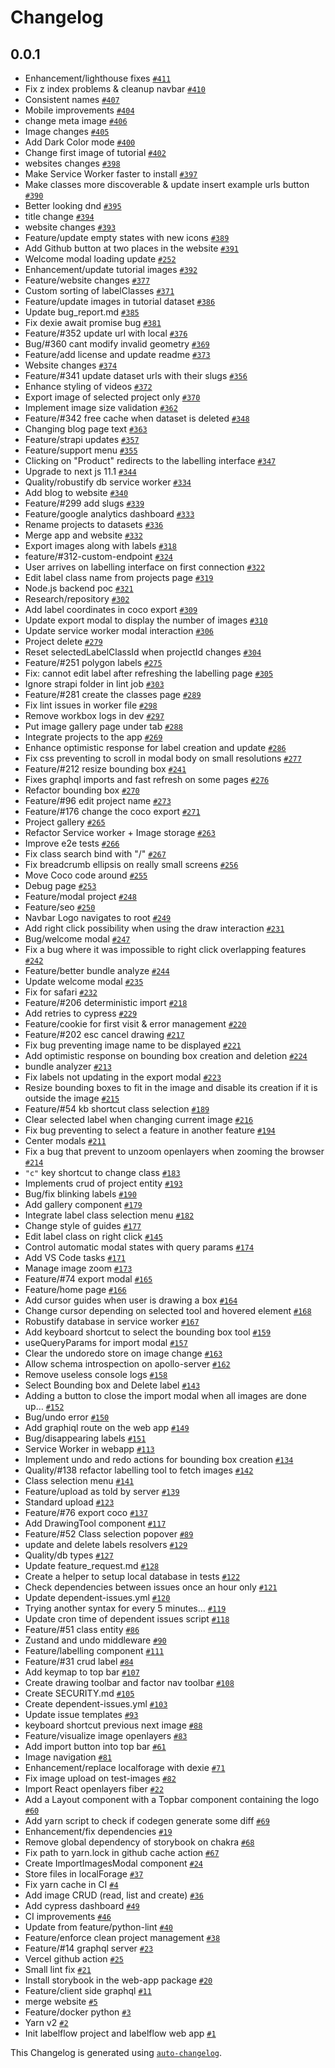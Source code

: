 # Changelog

## 0.0.1

- Enhancement/lighthouse fixes [`#411`](https://github.com/Labelflow/labelflow/pull/411)
- Fix z index problems & cleanup navbar [`#410`](https://github.com/Labelflow/labelflow/pull/410)
- Consistent names [`#407`](https://github.com/Labelflow/labelflow/pull/407)
- Mobile improvements [`#404`](https://github.com/Labelflow/labelflow/pull/404)
- change meta image [`#406`](https://github.com/Labelflow/labelflow/pull/406)
- Image changes [`#405`](https://github.com/Labelflow/labelflow/pull/405)
- Add Dark Color mode [`#400`](https://github.com/Labelflow/labelflow/pull/400)
- Change first image of tutorial [`#402`](https://github.com/Labelflow/labelflow/pull/402)
- websites changes [`#398`](https://github.com/Labelflow/labelflow/pull/398)
- Make Service Worker faster to install [`#397`](https://github.com/Labelflow/labelflow/pull/397)
- Make classes more discoverable & update insert example urls button [`#390`](https://github.com/Labelflow/labelflow/pull/390)
- Better looking dnd [`#395`](https://github.com/Labelflow/labelflow/pull/395)
- title change [`#394`](https://github.com/Labelflow/labelflow/pull/394)
- website changes [`#393`](https://github.com/Labelflow/labelflow/pull/393)
- Feature/update empty states with new icons [`#389`](https://github.com/Labelflow/labelflow/pull/389)
- Add Github button at two places in the website [`#391`](https://github.com/Labelflow/labelflow/pull/391)
- Welcome modal loading update [`#252`](https://github.com/Labelflow/labelflow/pull/252)
- Enhancement/update tutorial images [`#392`](https://github.com/Labelflow/labelflow/pull/392)
- Feature/website changes [`#377`](https://github.com/Labelflow/labelflow/pull/377)
- Custom sorting of labelClasses [`#371`](https://github.com/Labelflow/labelflow/pull/371)
- Feature/update images in tutorial dataset [`#386`](https://github.com/Labelflow/labelflow/pull/386)
- Update bug_report.md [`#385`](https://github.com/Labelflow/labelflow/pull/385)
- Fix dexie await promise bug [`#381`](https://github.com/Labelflow/labelflow/pull/381)
- Feature/#352 update url with local [`#376`](https://github.com/Labelflow/labelflow/pull/376)
- Bug/#360 cant modify invalid geometry [`#369`](https://github.com/Labelflow/labelflow/pull/369)
- Feature/add license and update readme [`#373`](https://github.com/Labelflow/labelflow/pull/373)
- Website changes [`#374`](https://github.com/Labelflow/labelflow/pull/374)
- Feature/#341 update dataset urls with their slugs [`#356`](https://github.com/Labelflow/labelflow/pull/356)
- Enhance styling of videos [`#372`](https://github.com/Labelflow/labelflow/pull/372)
- Export image of selected project only [`#370`](https://github.com/Labelflow/labelflow/pull/370)
- Implement image size validation [`#362`](https://github.com/Labelflow/labelflow/pull/362)
- Feature/#342 free cache when dataset is deleted [`#348`](https://github.com/Labelflow/labelflow/pull/348)
- Changing blog page text [`#363`](https://github.com/Labelflow/labelflow/pull/363)
- Feature/strapi updates [`#357`](https://github.com/Labelflow/labelflow/pull/357)
- Feature/support menu [`#355`](https://github.com/Labelflow/labelflow/pull/355)
- Clicking on "Product" redirects to the labelling interface [`#347`](https://github.com/Labelflow/labelflow/pull/347)
- Upgrade to next js 11.1 [`#344`](https://github.com/Labelflow/labelflow/pull/344)
- Quality/robustify db service worker [`#334`](https://github.com/Labelflow/labelflow/pull/334)
- Add blog to website [`#340`](https://github.com/Labelflow/labelflow/pull/340)
- Feature/#299 add slugs [`#339`](https://github.com/Labelflow/labelflow/pull/339)
- Feature/google analytics dashboard [`#333`](https://github.com/Labelflow/labelflow/pull/333)
- Rename projects to datasets [`#336`](https://github.com/Labelflow/labelflow/pull/336)
- Merge app and website [`#332`](https://github.com/Labelflow/labelflow/pull/332)
- Export images along with labels [`#318`](https://github.com/Labelflow/labelflow/pull/318)
- feature/#312-custom-endpoint [`#324`](https://github.com/Labelflow/labelflow/pull/324)
- User arrives on labelling interface on first connection [`#322`](https://github.com/Labelflow/labelflow/pull/322)
- Edit label class name from projects page [`#319`](https://github.com/Labelflow/labelflow/pull/319)
- Node.js backend poc [`#321`](https://github.com/Labelflow/labelflow/pull/321)
- Research/repository [`#302`](https://github.com/Labelflow/labelflow/pull/302)
- Add label coordinates in coco export [`#309`](https://github.com/Labelflow/labelflow/pull/309)
- Update export modal to display the number of images [`#310`](https://github.com/Labelflow/labelflow/pull/310)
- Update service worker modal interaction [`#306`](https://github.com/Labelflow/labelflow/pull/306)
- Project delete [`#279`](https://github.com/Labelflow/labelflow/pull/279)
- Reset selectedLabelClassId when projectId changes [`#304`](https://github.com/Labelflow/labelflow/pull/304)
- Feature/#251 polygon labels [`#275`](https://github.com/Labelflow/labelflow/pull/275)
- Fix: cannot edit label after refreshing the labelling page [`#305`](https://github.com/Labelflow/labelflow/pull/305)
- Ignore strapi folder in lint job [`#303`](https://github.com/Labelflow/labelflow/pull/303)
- Feature/#281 create the classes page [`#289`](https://github.com/Labelflow/labelflow/pull/289)
- Fix lint issues in worker file [`#298`](https://github.com/Labelflow/labelflow/pull/298)
- Remove workbox logs in dev [`#297`](https://github.com/Labelflow/labelflow/pull/297)
- Put image gallery page under tab [`#288`](https://github.com/Labelflow/labelflow/pull/288)
- Integrate projects to the app [`#269`](https://github.com/Labelflow/labelflow/pull/269)
- Enhance optimistic response for label creation and update [`#286`](https://github.com/Labelflow/labelflow/pull/286)
- Fix css preventing to scroll in modal body on small resolutions [`#277`](https://github.com/Labelflow/labelflow/pull/277)
- Feature/#212 resize bounding box [`#241`](https://github.com/Labelflow/labelflow/pull/241)
- Fixes graphql imports and fast refresh on some pages [`#276`](https://github.com/Labelflow/labelflow/pull/276)
- Refactor bounding box [`#270`](https://github.com/Labelflow/labelflow/pull/270)
- Feature/#96 edit project name [`#273`](https://github.com/Labelflow/labelflow/pull/273)
- Feature/#176 change the coco export [`#271`](https://github.com/Labelflow/labelflow/pull/271)
- Project gallery [`#265`](https://github.com/Labelflow/labelflow/pull/265)
- Refactor Service worker + Image storage [`#263`](https://github.com/Labelflow/labelflow/pull/263)
- Improve e2e tests [`#266`](https://github.com/Labelflow/labelflow/pull/266)
- Fix class search bind with "/" [`#267`](https://github.com/Labelflow/labelflow/pull/267)
- Fix breadcrumb ellipsis on really small screens [`#256`](https://github.com/Labelflow/labelflow/pull/256)
- Move Coco code around [`#255`](https://github.com/Labelflow/labelflow/pull/255)
- Debug page [`#253`](https://github.com/Labelflow/labelflow/pull/253)
- Feature/modal project [`#248`](https://github.com/Labelflow/labelflow/pull/248)
- Feature/seo [`#250`](https://github.com/Labelflow/labelflow/pull/250)
- Navbar Logo navigates to root [`#249`](https://github.com/Labelflow/labelflow/pull/249)
- Add right click possibility when using the draw interaction [`#231`](https://github.com/Labelflow/labelflow/pull/231)
- Bug/welcome modal [`#247`](https://github.com/Labelflow/labelflow/pull/247)
- Fix a bug where it was impossible to right click overlapping features [`#242`](https://github.com/Labelflow/labelflow/pull/242)
- Feature/better bundle analyze [`#244`](https://github.com/Labelflow/labelflow/pull/244)
- Update welcome modal [`#235`](https://github.com/Labelflow/labelflow/pull/235)
- Fix for safari [`#232`](https://github.com/Labelflow/labelflow/pull/232)
- Feature/#206 deterministic import [`#218`](https://github.com/Labelflow/labelflow/pull/218)
- Add retries to cypress [`#229`](https://github.com/Labelflow/labelflow/pull/229)
- Feature/cookie for first visit & error management [`#220`](https://github.com/Labelflow/labelflow/pull/220)
- Feature/#202 esc cancel drawing [`#217`](https://github.com/Labelflow/labelflow/pull/217)
-  Fix bug preventing image name to be displayed [`#221`](https://github.com/Labelflow/labelflow/pull/221)
- Add optimistic response on bounding box creation and deletion [`#224`](https://github.com/Labelflow/labelflow/pull/224)
- bundle analyzer [`#213`](https://github.com/Labelflow/labelflow/pull/213)
- Fix labels not updating in the export modal [`#223`](https://github.com/Labelflow/labelflow/pull/223)
- Resize bounding boxes to fit in the image and disable its creation if it is outside the image [`#215`](https://github.com/Labelflow/labelflow/pull/215)
- Feature/#54 kb shortcut class selection [`#189`](https://github.com/Labelflow/labelflow/pull/189)
- Clear selected label when changing current image [`#216`](https://github.com/Labelflow/labelflow/pull/216)
- Fix bug preventing to select a feature in another feature [`#194`](https://github.com/Labelflow/labelflow/pull/194)
- Center modals [`#211`](https://github.com/Labelflow/labelflow/pull/211)
- Fix a bug that prevent to unzoom openlayers when zooming the browser [`#214`](https://github.com/Labelflow/labelflow/pull/214)
- `"c"` key shortcut to change class [`#183`](https://github.com/Labelflow/labelflow/pull/183)
- Implements crud of project entity [`#193`](https://github.com/Labelflow/labelflow/pull/193)
- Bug/fix blinking labels [`#190`](https://github.com/Labelflow/labelflow/pull/190)
- Add gallery component [`#179`](https://github.com/Labelflow/labelflow/pull/179)
- Integrate label class selection menu [`#182`](https://github.com/Labelflow/labelflow/pull/182)
- Change style of guides [`#177`](https://github.com/Labelflow/labelflow/pull/177)
- Edit label class on right click [`#145`](https://github.com/Labelflow/labelflow/pull/145)
- Control automatic modal states with query params [`#174`](https://github.com/Labelflow/labelflow/pull/174)
- Add VS Code tasks [`#171`](https://github.com/Labelflow/labelflow/pull/171)
- Manage image zoom [`#173`](https://github.com/Labelflow/labelflow/pull/173)
- Feature/#74 export modal [`#165`](https://github.com/Labelflow/labelflow/pull/165)
- Feature/home page [`#166`](https://github.com/Labelflow/labelflow/pull/166)
- Add cursor guides when user is drawing a box [`#164`](https://github.com/Labelflow/labelflow/pull/164)
- Change cursor depending on selected tool and hovered element [`#168`](https://github.com/Labelflow/labelflow/pull/168)
- Robustify database in service worker [`#167`](https://github.com/Labelflow/labelflow/pull/167)
- Add keyboard shortcut to select the bounding box tool [`#159`](https://github.com/Labelflow/labelflow/pull/159)
- useQueryParams for import modal [`#157`](https://github.com/Labelflow/labelflow/pull/157)
- Clear the undoredo store on image change [`#163`](https://github.com/Labelflow/labelflow/pull/163)
- Allow schema introspection on apollo-server [`#162`](https://github.com/Labelflow/labelflow/pull/162)
- Remove useless console logs [`#158`](https://github.com/Labelflow/labelflow/pull/158)
- Select Bounding box and Delete label [`#143`](https://github.com/Labelflow/labelflow/pull/143)
- Adding a button to close the import modal when all images are done up… [`#152`](https://github.com/Labelflow/labelflow/pull/152)
- Bug/undo error [`#150`](https://github.com/Labelflow/labelflow/pull/150)
- Add graphiql route on the web app [`#149`](https://github.com/Labelflow/labelflow/pull/149)
- Bug/disappearing labels [`#151`](https://github.com/Labelflow/labelflow/pull/151)
- Service Worker in webapp [`#113`](https://github.com/Labelflow/labelflow/pull/113)
- Implement undo and redo actions for bounding box creation [`#134`](https://github.com/Labelflow/labelflow/pull/134)
- Quality/#138 refactor labelling tool to fetch images [`#142`](https://github.com/Labelflow/labelflow/pull/142)
- Class selection menu [`#141`](https://github.com/Labelflow/labelflow/pull/141)
- Feature/upload as told by server [`#139`](https://github.com/Labelflow/labelflow/pull/139)
- Standard upload [`#123`](https://github.com/Labelflow/labelflow/pull/123)
- Feature/#76 export coco [`#137`](https://github.com/Labelflow/labelflow/pull/137)
- Add DrawingTool component [`#117`](https://github.com/Labelflow/labelflow/pull/117)
- Feature/#52 Class selection popover [`#89`](https://github.com/Labelflow/labelflow/pull/89)
- update and delete labels resolvers [`#129`](https://github.com/Labelflow/labelflow/pull/129)
- Quality/db types [`#127`](https://github.com/Labelflow/labelflow/pull/127)
- Update feature_request.md [`#128`](https://github.com/Labelflow/labelflow/pull/128)
- Create a helper to setup local database in tests [`#122`](https://github.com/Labelflow/labelflow/pull/122)
- Check dependencies between issues once an hour only [`#121`](https://github.com/Labelflow/labelflow/pull/121)
- Update dependent-issues.yml [`#120`](https://github.com/Labelflow/labelflow/pull/120)
- Trying another syntax for every 5 minutes... [`#119`](https://github.com/Labelflow/labelflow/pull/119)
- Update cron time of dependent issues script [`#118`](https://github.com/Labelflow/labelflow/pull/118)
- Feature/#51 class entity [`#86`](https://github.com/Labelflow/labelflow/pull/86)
- Zustand and undo middleware [`#90`](https://github.com/Labelflow/labelflow/pull/90)
- Feature/labelling component [`#111`](https://github.com/Labelflow/labelflow/pull/111)
- Feature/#31 crud label [`#84`](https://github.com/Labelflow/labelflow/pull/84)
- Add keymap to top bar [`#107`](https://github.com/Labelflow/labelflow/pull/107)
- Create drawing toolbar and factor nav toolbar [`#108`](https://github.com/Labelflow/labelflow/pull/108)
- Create SECURITY.md [`#105`](https://github.com/Labelflow/labelflow/pull/105)
- Create dependent-issues.yml [`#103`](https://github.com/Labelflow/labelflow/pull/103)
- Update issue templates [`#93`](https://github.com/Labelflow/labelflow/pull/93)
- keyboard shortcut previous next image [`#88`](https://github.com/Labelflow/labelflow/pull/88)
- Feature/visualize image openlayers [`#83`](https://github.com/Labelflow/labelflow/pull/83)
- Add import button into top bar [`#61`](https://github.com/Labelflow/labelflow/pull/61)
- Image navigation [`#81`](https://github.com/Labelflow/labelflow/pull/81)
- Enhancement/replace localforage with dexie [`#71`](https://github.com/Labelflow/labelflow/pull/71)
- Fix image upload on test-images [`#82`](https://github.com/Labelflow/labelflow/pull/82)
- Import React openlayers fiber [`#22`](https://github.com/Labelflow/labelflow/pull/22)
- Add a Layout component with a Topbar component containing the logo [`#60`](https://github.com/Labelflow/labelflow/pull/60)
- Add yarn script to check if codegen generate some diff [`#69`](https://github.com/Labelflow/labelflow/pull/69)
- Enhancement/fix dependencies [`#19`](https://github.com/Labelflow/labelflow/pull/19)
- Remove global dependency of storybook on chakra [`#68`](https://github.com/Labelflow/labelflow/pull/68)
- Fix path to yarn.lock in github cache action [`#67`](https://github.com/Labelflow/labelflow/pull/67)
- Create ImportImagesModal component [`#24`](https://github.com/Labelflow/labelflow/pull/24)
- Store files in localForage [`#37`](https://github.com/Labelflow/labelflow/pull/37)
- Fix yarn cache in CI [`#4`](https://github.com/Labelflow/labelflow/pull/4)
- Add image CRUD (read, list and create) [`#36`](https://github.com/Labelflow/labelflow/pull/36)
- Add cypress dashboard [`#49`](https://github.com/Labelflow/labelflow/pull/49)
- CI improvements  [`#46`](https://github.com/Labelflow/labelflow/pull/46)
- Update from feature/python-lint [`#40`](https://github.com/Labelflow/labelflow/pull/40)
- Feature/enforce clean project management [`#38`](https://github.com/Labelflow/labelflow/pull/38)
- Feature/#14 graphql server [`#23`](https://github.com/Labelflow/labelflow/pull/23)
- Vercel github action [`#25`](https://github.com/Labelflow/labelflow/pull/25)
- Small lint fix [`#21`](https://github.com/Labelflow/labelflow/pull/21)
- Install storybook in the web-app package [`#20`](https://github.com/Labelflow/labelflow/pull/20)
- Feature/client side graphql [`#11`](https://github.com/Labelflow/labelflow/pull/11)
- merge website [`#5`](https://github.com/Labelflow/labelflow/pull/5)
- Feature/docker python [`#3`](https://github.com/Labelflow/labelflow/pull/3)
- Yarn v2 [`#2`](https://github.com/Labelflow/labelflow/pull/2)
- Init labelflow project and labelflow web app [`#1`](https://github.com/Labelflow/labelflow/pull/1)

This Changelog is generated using [`auto-changelog`](https://github.com/CookPete/auto-changelog).
